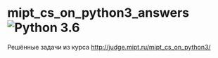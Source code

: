 mipt_cs_on_python3_answers ![Python 3.6](https://pp.userapi.com/c846523/v846523407/b716d/N3RXKWFcPS0.jpg)
======
Решённые задачи из курса http://judge.mipt.ru/mipt_cs_on_python3/
